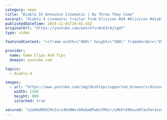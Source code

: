 ```yaml
---
category: news
title: "Diablo IV Announce Cinematic | By Three They Come"
excerpt: "diablo 4 cinematic trailer from blizzcon #d4 #blizzcon #diablo."
publishedDateTime: 2019-11-01T19:01:45Z
originalUrl: "https://youtube.com/watch?v=0vE3rAjtqUY"
type: video

featuredContent: "<iframe width=\"800\" height=\"500\" frameborder=\"0\" src=\"https://www.youtube.com/embed/0vE3rAjtqUY\" allow=\"accelerometer; autoplay; encrypted-media; gyroscope; picture-in-picture\" allowfullscreen></iframe>"

provider:
  name: Game Clips And Tips
  domain: youtube.com

topics:
  - Diablo 4

images:
  - url: "https://www.youtube.com/img/desktop/supported_browsers/dinosaur.png"
    width: 1200
    height: 800
    isCached: true

secured: "x1m9AUR9XCRnZxcz4RzNWs+bRwbm0Pw6zlMXzr/LRkVl49KxunKTavFm+3xvSTuQSITtjuxHNpyT6fgLqD65dXuKqRQ5z/JS7ppO3Eeqy96TCUOxmk/Mtv+2HcEB6nZ+4K3upSPegcW1dnde4UpvglietaT0El0Md9AjTqT10gIad2IzENlJTAIZBgZbkB711CV/p5q6yNT8yge/xL9dgNVIEKtDfYMXVOaFuVvYOYgGHZYnkSZGZ8rSveKCO5PssinnsiMfry1IWZjF6nMMj6ggmtIsDazXUbJ5pwMoz67KDP4bMFjh+NjTCuTrKLndO8EhNCz9SgsulGWK+edoYTdF13yBP2Tcwl1bN+/frzpPlNmUvQSqAtVy9iEJy5wDsZPJVlY1VXoTdI/S4sB4Qw==;w7t+xB6YSlxjWFD9qhy0aA=="
---
```


